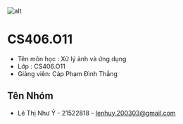 ![alt](https://www.uit.edu.vn/sites/vi/files/banner_uit.png)
# CS406.O11
- Tên môn học : Xử lý ảnh và ứng dụng
- Lớp : CS406.O11
- Giảng viên: Cáp Phạm Đình Thắng 
## Tên Nhóm

- Lê Thị Như Ý - 21522818 - lenhuy.200303@gmail.com
